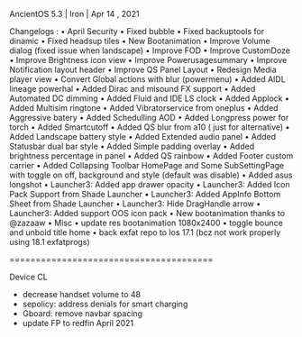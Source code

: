 AncientOS 5.3 | Iron | Apr 14 , 2021

Changelogs :
• April Security
• Fixed bubble
• Fixed backuptools for dinamic
• Fixed headsup tiles
• New Bootanimation
• Improve Volume dialog (fixed issue when landscape)
• Improve FOD
• Improve CustomDoze
• Improve Brightness icon view
• Improve Powerusagesummary
• Improve Notification layout header
• Improve QS Panel Layout
• Redesign Media player view
• Convert Global actions with blur (powermenu)
• Added AIDL lineage powerhal
• Added Dirac and misound FX support
• Added Automated DC dimming
• Added Fluid and IDE LS clock
• Added Applock
• Added Multisim ringtone
• Added Vibratorservice from oneplus
• Added Aggressive batery
• Added Schedulling AOD
• Added Longpress power for torch
• Added Smartcutoff
• Added QS blur from a10 ( just for alternative)
• Added Landscape battery style
• Added Extended audio panel
• Added Statusbar dual bar style
• Added Simple padding overlay
• Added brightness percentage in panel
• Added QS rainbow
• Added Footer custom carrier
• Added Collapsing Toolbar HomePage and Some SubSettingPage with toggle on off, background and style (default was disable)
• Added asus longshot
• Launcher3: Added app drawer opacity
• Launcher3: Added Icon Pack Support from Shade Launcher
• Launcher3: Added AppInfo Bottom Sheet from Shade Launcher
• Launcher3: Hide DragHandle arrow
• Launcher3: Added support OOS icon pack
• New bootanimation thanks to @zazaaw
• Misc
• update res bootanimation 1080x2400
• toggle bounce and unbold title home
• back exfat repo to los 17.1 (bcz not work properly using 18.1 exfatprogs) 

=======================================

Device CL

- decrease handset volume to 48
- sepolicy: address denials for smart charging
- Gboard: remove navbar spacing
- update FP to redfin April 2021

